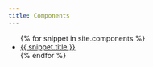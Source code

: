 ```yaml
---
title: Components
---
```


<ul>
{% for snippet in site.components %}
  <li><a href="{{ snippet.url | relative_url }}">{{ snippet.title }}</a></li>
{% endfor %}
</ul>

